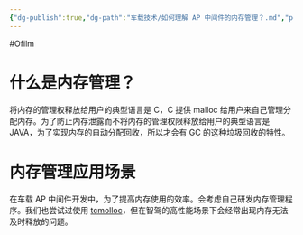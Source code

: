 ```yaml
---
{"dg-publish":true,"dg-path":"车载技术/如何理解 AP 中间件的内存管理？.md","permalink":"/车载技术/如何理解 AP 中间件的内存管理？/","created":"2022-07-21T23:09:21.000+08:00","updated":"2025-06-30T21:32:58.000+08:00"}
---
```


#Ofilm

# 什么是内存管理？

将内存的管理权释放给用户的典型语言是 C，C 提供 malloc 给用户来自己管理分配内存。为了防止内存泄露而不将内存的管理权限释放给用户的典型语言是 JAVA，为了实现内存的自动分配回收，所以才会有 GC 的这种垃圾回收的特性。

# 内存管理应用场景

在车载 AP 中间件开发中，为了提高内存使用的效率。会考虑自己研发内存管理程序。我们也尝试过使用 [tcmolloc](https://github.com/google/tcmalloc)，但在智驾的高性能场景下会经常出现内存无法及时释放的问题。


